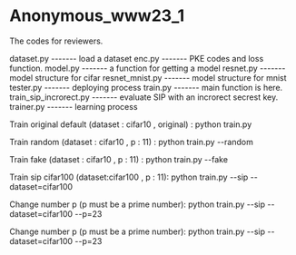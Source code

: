 # Anonymous_www23_1

The codes for reviewers.

dataset.py ------- load a dataset
enc.py -------  PKE codes and loss function.
model.py -------  a function for getting a model 
resnet.py ------- model structure for cifar
resnet_mnist.py ------- model structure for mnist
tester.py ------- deploying process
train.py ------- main function is here.
train_sip_incrorect.py ------- evaluate SIP with an  incrorect secrest key.
trainer.py ------- learning process

Train original default (dataset : cifar10 , original) :
python train.py

Train random (dataset : cifar10 , p : 11) :
python train.py --random

Train fake (dataset : cifar10 , p : 11) :
python train.py --fake

Train sip cifar100 (dataset:cifar100 , p : 11):
python train.py --sip --dataset=cifar100

Change number p (p must be a prime number):
python train.py --sip --dataset=cifar100 --p=23

Change number p (p must be a prime number):
python train.py --sip --dataset=cifar100 --p=23

